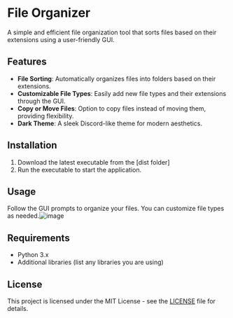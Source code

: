 # File Organizer

A simple and efficient file organization tool that sorts files based on their extensions using a user-friendly GUI.

## Features

- **File Sorting**: Automatically organizes files into folders based on their extensions.
- **Customizable File Types**: Easily add new file types and their extensions through the GUI.
- **Copy or Move Files**: Option to copy files instead of moving them, providing flexibility.
- **Dark Theme**: A sleek Discord-like theme for modern aesthetics.

## Installation

1. Download the latest executable from the [dist folder]
2. Run the executable to start the application.

## Usage

Follow the GUI prompts to organize your files. You can customize file types as needed.![image](https://github.com/user-attachments/assets/7767f534-4a1d-4ebf-90e0-03939412c965)


## Requirements

- Python 3.x
- Additional libraries (list any libraries you are using)

## License

This project is licensed under the MIT License - see the [LICENSE](LICENSE) file for details.
